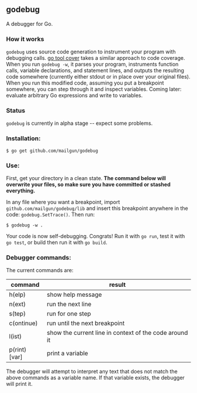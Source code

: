 godebug
-------

A debugger for Go.

### How it works

`godebug` uses source code generation to instrument your program with debugging calls. [go tool cover](http://blog.golang.org/cover) takes a similar approach to code coverage. When you run `godebug -w`, it parses your program, instruments function calls, variable declarations, and statement lines, and outputs the resulting code somewhere (currently either stdout or  in place over your original files). When you run this modified code, assuming you put a breakpoint somewhere, you can step through it and inspect variables. Coming later: evaluate arbitrary Go expressions and write to variables.


### Status

`godebug` is currently in alpha stage -- expect some problems.


### Installation:

    $ go get github.com/mailgun/godebug


### Use:

First, get your directory in a clean state. **The command below will overwrite your files, so make sure you have committed or stashed everything.**

In any file where you want a breakpoint, import `github.com/mailgun/godebug/lib` and insert this breakpoint anywhere in the code: `godebug.SetTrace()`. Then run:

    $ godebug -w .

Your code is now self-debugging. Congrats! Run it with `go run`, test it with `go test`, or build then run it with `go build`.


### Debugger commands:

The current commands are:

command       | result
--------------|------------------------
h(elp)        | show help message
n(ext)        | run the next line
s(tep)        | run for one step
c(ontinue)    | run until the next breakpoint
l(ist)        | show the current line in context of the code around it
p(rint) [var] | print a variable

The debugger will attempt to interpret any text that does not match the above commands as a variable name. If that variable exists, the debugger will print it.
